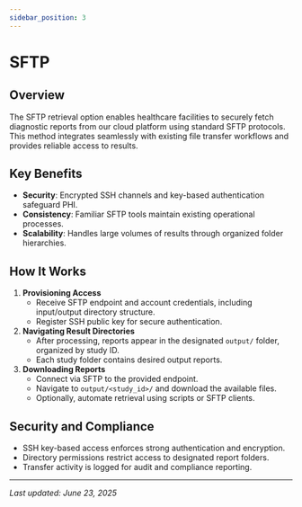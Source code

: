 ```yaml
---
sidebar_position: 3
---
```


# SFTP

## Overview

The SFTP retrieval option enables healthcare facilities to securely fetch diagnostic reports from our cloud platform using standard SFTP protocols. This method integrates seamlessly with existing file transfer workflows and provides reliable access to results.

## Key Benefits

- **Security**: Encrypted SSH channels and key-based authentication safeguard PHI.
- **Consistency**: Familiar SFTP tools maintain existing operational processes.
- **Scalability**: Handles large volumes of results through organized folder hierarchies.

## How It Works

1. **Provisioning Access**
   - Receive SFTP endpoint and account credentials, including input/output directory structure.
   - Register SSH public key for secure authentication.
2. **Navigating Result Directories**
   - After processing, reports appear in the designated `output/` folder, organized by study ID.
   - Each study folder contains desired output reports.
3. **Downloading Reports**
   - Connect via SFTP to the provided endpoint.
   - Navigate to `output/<study_id>/` and download the available files.
   - Optionally, automate retrieval using scripts or SFTP clients.

## Security and Compliance

- SSH key-based access enforces strong authentication and encryption.
- Directory permissions restrict access to designated report folders.
- Transfer activity is logged for audit and compliance reporting.

---

_Last updated: June 23, 2025_
